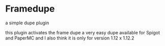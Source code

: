 # Framedupe
a simple dupe plugin

this plugin activates the frame dupe a very easy dupe available for Spigot and PaperMC and I also think it is only for version 1.12 x 1.12.2
